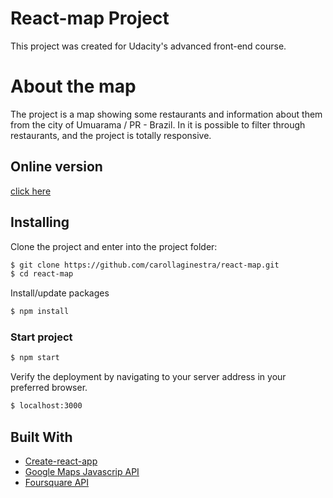 # React-map Project

This project was created for Udacity's advanced front-end course.

# About the map

The project is a map showing some restaurants and information about them from the city of Umuarama / PR - Brazil. In it is possible to filter through restaurants, and the project is totally responsive.

## Online version

[click here](https://carollaginestra.github.io/react-map/)

## Installing

Clone the project and enter into the project folder:
```sh
$ git clone https://github.com/carollaginestra/react-map.git
$ cd react-map
```

Install/update packages
```sh
$ npm install
```

### Start project

```sh
$ npm start
```

Verify the deployment by navigating to your server address in your preferred browser.
```sh
$ localhost:3000
```

## Built With

* [Create-react-app](https://facebook.github.io/create-react-app/)
* [Google Maps Javascrip API](https://developers.google.com/maps/documentation/javascript/tutorial)
* [Foursquare API](https://developer.foursquare.com/places-api)